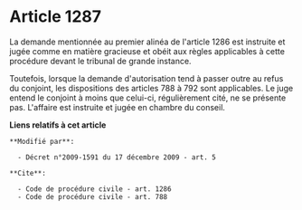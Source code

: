 # Article 1287

La demande mentionnée au premier alinéa de l'article 1286 est instruite et jugée comme en matière gracieuse et obéit aux
règles applicables à cette procédure devant le tribunal de grande instance. 

Toutefois, lorsque la demande d'autorisation tend à passer outre au refus du conjoint, les dispositions des articles 788 à
792 sont applicables. Le juge entend le conjoint à moins que celui-ci, régulièrement cité, ne se présente pas. L'affaire est
instruite et jugée en chambre du conseil.

**Liens relatifs à cet article**

	**Modifié par**:

	  - Décret n°2009-1591 du 17 décembre 2009 - art. 5

	**Cite**:

	  - Code de procédure civile - art. 1286
	  - Code de procédure civile - art. 788
